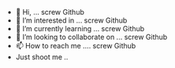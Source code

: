 - 👋 Hi, ... screw Github
- 👀 I’m interested in ... screw Github
- 🌱 I’m currently learning ... screw Github
- 💞️ I’m looking to collaborate on ... screw Github
- 📫 How to reach me .... screw Github
- Just shoot me .. 

<!---
ajcm-nxt/ajcm-nxt is a ✨ special ✨ repository because its `README.md` (this file) appears on your GitHub profile.
You can click the Preview link to take a look at your changes.
--->
